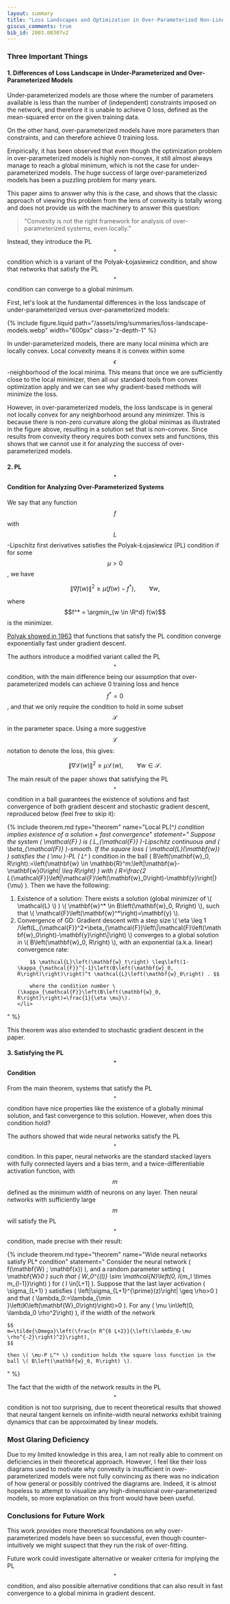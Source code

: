 ```yaml
---
layout: summary
title: "Loss Landscapes and Optimization in Over-Parameterized Non-Linear Systems and Neural Networks"
giscus_comments: true
bib_id: 2003.00307v2
---
```


### Three Important Things

#### 1. Differences of Loss Landscape in Under-Parameterized and Over-Parameterized Models

Under-parameterized models are those where the number of parameters available is
less than the number of (independent) constraints imposed on the network, and therefore it is
unable to achieve 0 loss, defined as the mean-squared error on the given training data.

On the other hand, over-parameterized models have more parameters than constraints,
and can therefore achieve 0 training loss.

Empirically, it has been observed that even though the optimization problem in
over-parameterized models is highly non-convex, it still almost always manage to
reach a global minimum, which is not the case for under-parameterized models.
The huge success of large over-parameterized models has been a puzzling problem
for many years.

This paper aims to answer why this is the case, and shows that the classic
approach of viewing this problem from the lens of convexity is totally wrong
and does not provide us with the machinery to answer this question:

> "Convexity is not the right framework for analysis of over-parameterized systems, even locally."

Instead, they introduce the PL$$^*$$ condition which is
a variant of the
Polyak-Łojasiewicz condition, and show that networks that
satisfy the PL$$^*$$ condition can converge to a global minimum.

First, let's look at the fundamental differences in the loss landscape of under-parameterized
versus over-parameterized models:

{% include figure.liquid
    path="/assets/img/summaries/loss-landscape-models.webp"
    width="600px"
    class="z-depth-1"
%}

In under-parameterized models, there are many local minima which are locally convex.
Local convexity means it is convex within some $$\epsilon$$-neighborhood of the local minima.
This means that once we are sufficiently close to the local minimizer, then all our standard
tools from convex optimization apply and we can see why gradient-based methods will minimize
the loss.

However, in over-parameterized models, the loss landscape is in general not
locally convex for any neighborhood around any minimizer. This is because there is non-zero
curvature along the global minimas as illustrated in the figure above, resulting in a solution
set that is non-convex. Since results from convexity theory requires both convex sets and functions,
this shows that we cannot use it for analyzing the success of over-parameterized models.

#### 2. PL$$^*$$ Condition for Analyzing Over-Parameterized Systems

We say that any function $$f$$ with $$L$$-Lipschitz first derivatives satisfies
the Polyak-Łojasiewicz (PL) condition if for some $$\mu > 0$$, we have

$$\left\| \nabla f(w) \right\|^2 \geq \mu (f(w) - f^*), \qquad \forall w,$$

where $$f^* = \argmin_{w \in \R^d} f(w)$$ is the minimizer.

[Polyak showed in 1963](https://www.sciencedirect.com/science/article/pii/0041555363903823)
that functions that satisfy the PL condition converge exponentially fast under
gradient descent.

The authors introduce a modified variant called the PL$$^*$$ condition, with the main difference
being our assumption that over-parameterized models can achieve 0 training loss and hence
$$f^*=0$$, and that we only require the condition to hold in some subset $$\mathcal{S}$$ in the parameter space.
Using a more suggestive $$\mathcal{L}$$ notation to denote the loss, this gives:

$$\left\| \nabla \mathcal{L}(w) \right\|^2 \geq \mu \mathcal{L}(w), \qquad \forall w \in \mathcal{S}.$$

The main result of the paper shows that satisfying the PL$$^*$$ condition in a
ball guarantees the existence of solutions and fast convergence of both gradient
descent and stochastic gradient descent, reproduced below (feel free to skip it):

<!-- prettier-ignore -->
<!-- prettier-ignore -->
{% include theorem.md 
  type="theorem"
  name="Local PL\(^*\) condition implies existence of a solution + fast convergence"
  statement="
  Suppose the system \( \mathcal{F} \) is \( L_{\mathcal{F}} \)-Lipschitz continuous and \( \beta_{\mathcal{F}} \)-smooth. If the square loss \( \mathcal{L}(\mathbf{w}) \) satisfies the \( \mu \)-PL \( L^* \) condition in the ball \( B\left(\mathbf{w}_0, R\right):=\left\{\mathbf{w} \in \mathbb{R}^m:\left\|\mathbf{w}-\mathbf{w}_0\right\| \leq R\right\} \) with \( R=\frac{2 L_{\mathcal{F}}\left\|\mathcal{F}\left(\mathbf{w}_0\right)-\mathbf{y}\right\|}{\mu} \). Then we have the following:

<ol>
    <li>
        Existence of a solution: There exists a solution (global minimizer of \( \mathcal{L} \) ) \( \mathbf{w}^* \in B\left(\mathbf{w}_0, R\right) \), such that \( \mathcal{F}\left(\mathbf{w}^*\right)=\mathbf{y} \).
    </li>
    <li>
        Convergence of GD: Gradient descent with a step size \( \eta \leq 1 /\left(L_{\mathcal{F}}^2+\beta_{\mathcal{F}}\left\|\mathcal{F}\left(\mathbf{w}_0\right)-\mathbf{y}\right\|\right) \) converges to a global solution in \( B\left(\mathbf{w}_0, R\right) \), with an exponential (a.k.a. linear) convergence rate:

        $$ \mathcal{L}\left(\mathbf{w}_t\right) \leq\left(1-\kappa_{\mathcal{F}}^{-1}\left(B\left(\mathbf{w}_0, R\right)\right)\right)^t \mathcal{L}\left(\mathbf{w}_0\right) . $$

        where the condition number \(\kappa_{\mathcal{F}}\left(B\left(\mathbf{w}_0, R\right)\right)=\frac{1}{\eta \mu}\).
    </li>

</ol>
  "
%}

This theorem was also extended to stochastic gradient descent in the paper.

#### 3. Satisfying the PL$$^*$$ Condition

From the main theorem, systems that satisfy the PL$$^*$$ condition have nice
properties like the existence of a globally minimal solution, and fast
convergence to this solution. However, when does this condition hold?

The authors showed that wide neural networks satisfy the PL$$^*$$ condition.
In this paper, neural networks are the standard stacked layers with fully
connected layers and a bias term, and a twice-differentiable activation
function, with $$m$$ defined as the minimum width of neurons on any layer. Then
neural networks with sufficiently large $$m$$ will satisfy the PL$$^*$$ condition, made precise with their result:

<!-- prettier-ignore -->
<!-- prettier-ignore -->
{% include theorem.md 
  type="theorem"
  name="Wide neural networks satisfy PL* condition"
  statement="
    Consider the neural network \( f(\mathbf{W} ; \mathbf{x}) \), and a random parameter setting \( \mathbf{W}_0 \) such that \( W_0^{(l)} \sim \mathcal{N}\left(0, I_{m_l \times m_{l-1}}\right) \) for \( l \in[L+1] \). Suppose that the last layer activation \( \sigma_{L+1} \) satisfies \( \left|\sigma_{L+1}^{\prime}(z)\right| \geq \rho>0 \) and that \( \lambda_0:=\lambda_{\min }\left(K\left(\mathbf{W}_0\right)\right)>0 \). For any \( \mu \in\left(0, \lambda_0 \rho^2\right) \), if the width of the network

    $$
    m=\tilde{\Omega}\left(\frac{n R^{6 L+2}}{\left(\lambda_0-\mu \rho^{-2}\right)^2}\right),
    $$

    then \( \mu-P L^* \) condition holds the square loss function in the ball \( B\left(\mathbf{w}_0, R\right) \).

"
%}

The fact that the width of the network results in the PL$$^*$$ condition is not
too surprising, due to recent theoretical results that showed that neural
tangent kernels on infinite-width neural networks exhibit training dynamics that
can be approximated by linear models.

### Most Glaring Deficiency

Due to my limited knowledge in this area, I am not really able to comment on
deficiencies in their theoretical approach. However, I feel like their loss
diagrams used to motivate why convexity is insufficient in over-parameterized
models were not fully convincing as there was no indication of how general or
possibly contrived the diagrams are. Indeed, it is almost hopeless to attempt to
visualize any high-dimensional over-parameterized models, so more explanation on
this front would have been useful.

### Conclusions for Future Work

This work provides more theoretical foundations on why over-parameterized models
have been so successful, even though counter-intuitively we might suspect that
they run the risk of over-fitting.

Future work could investigate alternative or weaker criteria for implying
the PL$$^*$$ condition, and also possible alternative conditions
that can also result in fast convergence to a global minima in gradient descent.
